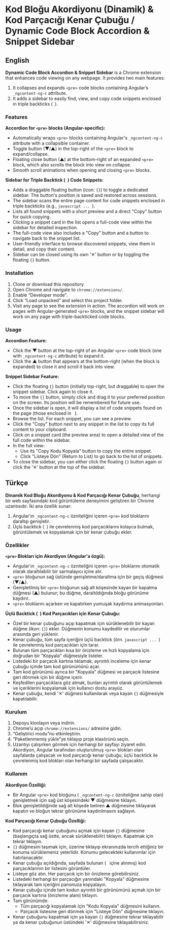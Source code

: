 # Kod Bloğu Akordiyonu (Dinamik) & Kod Parçacığı Kenar Çubuğu / Dynamic Code Block Accordion & Snippet Sidebar

## English

**Dynamic Code Block Accordion & Snippet Sidebar** is a Chrome extension that enhances code viewing on any webpage. It provides two main features:
1.  It collapses and expands `<pre>` code blocks containing Angular’s `_ngcontent-ng-c` attribute.
2.  It adds a sidebar to easily find, view, and copy code snippets enclosed in triple backticks (``` ```).

### Features

**Accordion for `<pre>` blocks (Angular-specific):**
- Automatically wraps `<pre>` blocks containing Angular's `_ngcontent-ng-c` attribute with a collapsible container.
- Toggle button (▼/▲) in the top-right of the `<pre>` block to expand/collapse.
- Floating close button (▲) at the bottom-right of an expanded `<pre>` block, which also scrolls the block into view on collapse.
- Smooth scroll animations when opening and closing `<pre>` blocks.

**Sidebar for Triple Backtick (``` ```) Code Snippets:**
- Adds a draggable floating button (icon: `{}`) to toggle a dedicated sidebar. The button's position is saved and restored across sessions.
- The sidebar scans the entire page content for code snippets enclosed in triple backticks (e.g., ```javascript ... ```).
- Lists all found snippets with a short preview and a direct "Copy" button for quick copying.
- Clicking a snippet card in the list opens a full-code view within the sidebar for detailed inspection.
- The full-code view also includes a "Copy" button and a button to navigate back to the snippet list.
- User-friendly interface to browse discovered snippets, view them in detail, and copy their content.
- Sidebar can be closed using its own '✕' button or by toggling the floating `{}` button.

### Installation
1. Clone or download this repository.
2. Open Chrome and navigate to `chrome://extensions/`.
3. Enable “Developer mode”.
4. Click “Load unpacked” and select this project folder.
5. Visit any page to see the extension in action. The accordion will work on pages with Angular-generated `<pre>` blocks, and the snippet sidebar will work on any page with triple-backticked code blocks.

### Usage

**Accordion Feature:**
- Click the ▼ button at the top-right of an Angular `<pre>` code block (one with `_ngcontent-ng-c` attribute) to expand it.
- Click the ▲ button that appears at the bottom-right (when the block is expanded) to close it and scroll it back into view.

**Snippet Sidebar Feature:**
- Click the floating `{}` button (initially top-right, but draggable) to open the snippet sidebar. Click again to close it.
- To move the `{}` button, simply click and drag it to your preferred position on the screen. Its position will be remembered for future use.
- Once the sidebar is open, it will display a list of code snippets found on the page (those enclosed in ``` ```).
- Browse the list. For each snippet, you can see a preview.
- Click the "Copy" button next to any snippet in the list to copy its full content to your clipboard.
- Click on a snippet card (the preview area) to open a detailed view of the full code within the sidebar.
- In the full view:
    - Use its "Copy Kodu Kopyala" button to copy the entire snippet.
    - Click "Listeye Dön" (Return to List) to go back to the list of snippets.
- To close the sidebar, you can either click the floating `{}` button again or click the '✕' button at the top of the sidebar.

## Türkçe

**Dinamik Kod Bloğu Akordiyonu & Kod Parçacığı Kenar Çubuğu**, herhangi bir web sayfasındaki kod görüntüleme deneyimini geliştiren bir Chrome uzantısıdır. İki ana özellik sunar:
1.  Angular’ın `_ngcontent-ng-c` özniteliğini içeren `<pre>` kod bloklarını daraltıp genişletir.
2.  Üçlü backtick (``` ```) ile çevrelenmiş kod parçacıklarını kolayca bulmak, görüntülemek ve kopyalamak için bir kenar çubuğu ekler.

### Özellikler

**`<pre>` Blokları için Akordiyon (Angular'a özgü):**
- Angular'ın `_ngcontent-ng-c` özniteliğini içeren `<pre>` bloklarını otomatik olarak daraltılabilir bir sarmalayıcı içine alır.
- `<pre>` bloğunun sağ üstünde genişletme/daraltma için bir geçiş düğmesi (▼/▲).
- Genişletilmiş bir `<pre>` bloğunun sağ alt köşesinde kayan bir kapatma düğmesi (▲) bulunur; bu düğme, daraltıldığında bloğu görünüme kaydırır.
- `<pre>` bloklarını açarken ve kapatırken yumuşak kaydırma animasyonları.

**Üçlü Backtick (``` ```) Kod Parçacıkları için Kenar Çubuğu:**
- Özel bir kenar çubuğunu açıp kapatmak için sürüklenebilir bir kayan düğme (ikon: `{}`) ekler. Düğmenin konumu kaydedilir ve oturumlar arasında geri yüklenir.
- Kenar çubuğu, tüm sayfa içeriğini üçlü backtick (örn. ```javascript ... ```) ile çevrelenmiş kod parçacıkları için tarar.
- Bulunan tüm parçacıkları kısa bir önizleme ve hızlı kopyalama için doğrudan bir "Kopyala" düğmesiyle listeler.
- Listedeki bir parçacık kartına tıklamak, ayrıntılı inceleme için kenar çubuğu içinde tam kod görünümünü açar.
- Tam kod görünümü ayrıca bir "Kopyala" düğmesi ve parçacık listesine geri dönmek için bir düğme içerir.
- Keşfedilen parçacıklara göz atmak, bunları ayrıntılı olarak görüntülemek ve içeriklerini kopyalamak için kullanıcı dostu arayüz.
- Kenar çubuğu, kendi '✕' düğmesi kullanılarak veya kayan `{}` düğmesiyle kapatılabilir.

### Kurulum
1. Depoyu klonlayın veya indirin.
2. Chrome’u açıp `chrome://extensions/` adresine gidin.
3. “Geliştirici modu”nu etkinleştirin.
4. “Paketlenmemiş yükle”ye tıklayıp proje klasörünü seçin.
5. Uzantıyı çalışırken görmek için herhangi bir sayfayı ziyaret edin. Akordiyon, Angular tarafından oluşturulmuş `<pre>` blokları olan sayfalarda çalışacak ve kod parçacığı kenar çubuğu, üçlü backtick ile çevrelenmiş kod blokları olan herhangi bir sayfada çalışacaktır.

### Kullanım

**Akordiyon Özelliği:**
- Bir Angular `<pre>` kod bloğunu ( `_ngcontent-ng-c` özniteliğine sahip olan) genişletmek için sağ üst köşesindeki ▼ düğmesine tıklayın.
- Blok genişletildiğinde sağ alt köşede beliren ▲ düğmesine tıklayarak kapatın ve bloğun tekrar görünüme kaydırılmasını sağlayın.

**Kod Parçacığı Kenar Çubuğu Özelliği:**
- Kod parçacığı kenar çubuğunu açmak için kayan `{}` düğmesine (başlangıçta sağ üstte, ancak sürüklenebilir) tıklayın. Kapatmak için tekrar tıklayın.
- `{}` düğmesini taşımak için, üzerine tıklayıp ekranınızda tercih ettiğiniz bir konuma sürüklemeniz yeterlidir. Konumu gelecekteki kullanımlar için hatırlanacaktır.
- Kenar çubuğu açıldığında, sayfada bulunan (``` ``` içine alınmış) kod parçacıklarının bir listesini görüntüler.
- Listeye göz atın. Her parçacık için bir önizleme görebilirsiniz.
- Listedeki herhangi bir parçacığın yanındaki "Kopyala" düğmesine tıklayarak tam içeriğini panonuza kopyalayın.
- Kenar çubuğu içinde tam kodun ayrıntılı bir görünümünü açmak için bir parçacık kartına (önizleme alanı) tıklayın.
- Tam görünümde:
    - Tüm parçacığı kopyalamak için "Kodu Kopyala" düğmesini kullanın.
    - Parçacık listesine geri dönmek için "Listeye Dön" düğmesine tıklayın.
- Kenar çubuğunu kapatmak için ya kayan `{}` düğmesine tekrar tıklayabilir ya da kenar çubuğunun üstündeki '✕' düğmesine tıklayabilirsiniz.